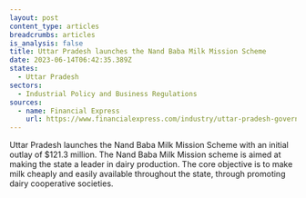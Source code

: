 ```yaml
---
layout: post
content_type: articles
breadcrumbs: articles
is_analysis: false
title: Uttar Pradesh launches the Nand Baba Milk Mission Scheme
date: 2023-06-14T06:42:35.389Z
states:
  - Uttar Pradesh
sectors:
  - Industrial Policy and Business Regulations
sources:
  - name: Financial Express
    url: https://www.financialexpress.com/industry/uttar-pradesh-government-launches-nand-baba-milk-mission-scheme/3116631/
---
```

Uttar Pradesh launches the Nand Baba Milk Mission Scheme with an initial outlay of $121.3 million. The Nand Baba Milk Mission scheme is aimed at making the state a leader in dairy production. The core objective is to make milk cheaply and easily available throughout the state, through promoting dairy cooperative societies.